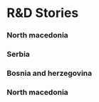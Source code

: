 # R&D Stories


<div class=multicol>

<div>

### North macedonia


</div>

<div>

### Serbia


</div>

<div>

### Bosnia and herzegovina


</div>

<div>

### North macedonia


</div>
</div>